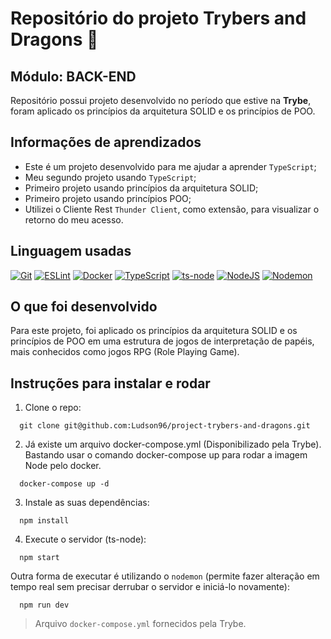 # Repositório do projeto Trybers and Dragons 🐉
 ## Módulo: BACK-END
  Repositório possui projeto desenvolvido no período que estive na <b>Trybe</b>, foram aplicado os princípios da arquitetura SOLID e os princípios de POO.
## Informações de aprendizados
- Este é um projeto desenvolvido para me ajudar a aprender `TypeScript`;
- Meu segundo projeto usando `TypeScript`;
- Primeiro projeto usando princípios da arquitetura SOLID;
- Primeiro projeto usando princípios POO;
- Utilizei o Cliente Rest `Thunder Client`, como extensão, para visualizar o retorno do meu acesso.
## Linguagem usadas
[![Git][Git-logo]][Git-url]
[![ESLint][ESLint-logo]][ESLint-url]
[![Docker][Docker-logo]][Docker-url]
[![TypeScript][TypeScript-logo]][TypeScript-url]
[![ts-node][ts-node-logo]][ts-node-url]
[![NodeJS][NodeJS-logo]][NodeJS-url]
[![Nodemon][Nodemon-logo]][Nodemon-url]
## O que foi desenvolvido
Para este projeto, foi aplicado os princípios da arquitetura SOLID e os princípios de POO em uma estrutura de jogos de interpretação de papéis, mais conhecidos como jogos RPG (Role Playing Game). 
## Instruções para instalar e rodar
1. Clone o repo:
```
  git clone git@github.com:Ludson96/project-trybers-and-dragons.git
```
2. Já existe um arquivo docker-compose.yml (Disponibilizado pela Trybe). Bastando usar o comando docker-compose up para rodar a imagem Node pelo docker.
```
  docker-compose up -d
```
3. Instale as suas dependências:
```
  npm install
```
4. Execute o servidor (ts-node):

```
  npm start
```
Outra forma de executar é utilizando o `nodemon` (permite fazer alteração em tempo real sem precisar derrubar o servidor e iniciá-lo novamente):
```
  npm run dev
```
> Arquivo `docker-compose.yml` fornecidos pela Trybe.

[Git-logo]: https://img.shields.io/badge/git-%23F05033.svg?style=for-the-badge&logo=git&logoColor=white
[Git-url]: https://git-scm.com
[ESLint-logo]: https://img.shields.io/badge/ESLint-4B3263?style=for-the-badge&logo=eslint&logoColor=white
[ESLint-url]: https://eslint.org/
[Docker-logo]: https://img.shields.io/badge/docker-%230db7ed.svg?style=for-the-badge&logo=docker&logoColor=white
[Docker-url]: https://www.docker.com
[TypeScript-logo]: https://img.shields.io/badge/typescript-%23007ACC.svg?style=for-the-badge&logo=typescript&logoColor=white
[TypeScript-url]: https://www.typescriptlang.org/
[ts-node-logo]: https://img.shields.io/badge/ts--node-3178C6?logo=tsnode&logoColor=fff&style=for-the-badge
[ts-node-url]: https://www.npmjs.com/package/ts-node-dev
[NodeJS-logo]: https://img.shields.io/badge/node.js-6DA55F?style=for-the-badge&logo=node.js&logoColor=white
[NodeJS-url]: https://nodejs.org/en/
[Nodemon-logo]: https://img.shields.io/badge/Nodemon-76D04B?logo=nodemon&logoColor=fff&style=for-the-badge
[Nodemon-url]: https://www.npmjs.com/package/nodemon
